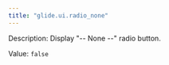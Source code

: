 ```yaml
---
title: "glide.ui.radio_none"
---
```


Description: Display "-- None --" radio button.

Value: `false`